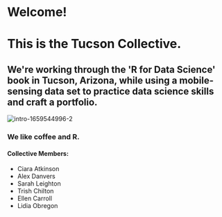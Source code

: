 # Welcome! 

# This is the Tucson Collective.

## We're working through the 'R for Data Science' book in Tucson, Arizona, while using a mobile-sensing data set to practice data science skills and craft a portfolio. 


![intro-1659544996-2](https://user-images.githubusercontent.com/117681452/207182559-2f1e6598-3770-4aee-a27e-6b841c44686c.jpg)

### We like coffee and R.

#### Collective Members:
- Ciara Atkinson
- Alex Danvers
- Sarah Leighton
- Trish Chilton
- Ellen Carroll
- Lidia Obregon

